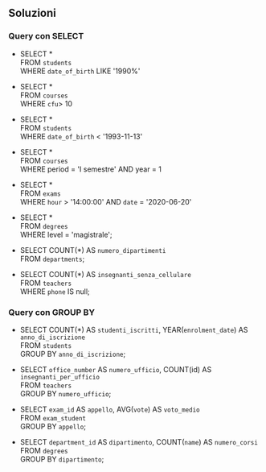 ## Soluzioni

### Query con SELECT

- SELECT *        
  FROM `students`             
  WHERE `date_of_birth` LIKE '1990%'        

- SELECT *        
  FROM `courses`          
  WHERE `cfu`> 10   

- SELECT *        
  FROM `students`       
  WHERE `date_of_birth` < '1993-11-13'  

- SELECT *    
  FROM `courses`    
  WHERE period = 'I semestre' AND year = 1  

- SELECT *    
  FROM `exams`    
  WHERE `hour` > '14:00:00' AND `date` = '2020-06-20'  

- SELECT *    
  FROM `degrees`      
  WHERE level = 'magistrale';

- SELECT COUNT(*) AS `numero_dipartimenti`    
  FROM `departments`;   
  
- SELECT COUNT(*) AS `insegnanti_senza_cellulare`   
  FROM `teachers`   
  WHERE `phone` IS null;



### Query con GROUP BY

- SELECT COUNT(*) AS `studenti_iscritti`, YEAR(`enrolment_date`) AS `anno_di_iscrizione`    
  FROM `students`   
  GROUP BY `anno_di_iscrizione`;

- SELECT `office_number` AS `numero_ufficio`, COUNT(id) AS `insegnanti_per_ufficio`   
  FROM `teachers`   
  GROUP BY `numero_ufficio`;

- SELECT `exam_id` AS `appello`, AVG(`vote`) AS `voto_medio`    
  FROM `exam_student`   
  GROUP BY `appello`;

- SELECT `department_id` AS `dipartimento`, COUNT(`name`) AS `numero_corsi`     
  FROM `degrees`    
  GROUP BY `dipartimento`;




